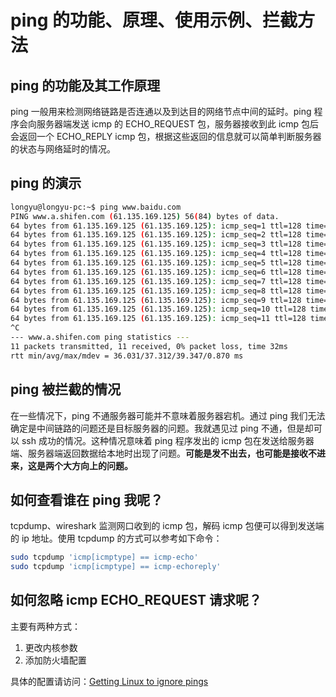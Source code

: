 # ping 的功能、原理、使用示例、拦截方法
## ping 的功能及其工作原理
ping 一般用来检测网络链路是否连通以及到达目的网络节点中间的延时。ping 程序会向服务器端发送 icmp 的 ECHO_REQUEST 包，服务器接收到此 icmp 包后会返回一个 ECHO_REPLY icmp 包，根据这些返回的信息就可以简单判断服务器的状态与网络延时的情况。

## ping 的演示
```sh
longyu@longyu-pc:~$ ping www.baidu.com
PING www.a.shifen.com (61.135.169.125) 56(84) bytes of data.
64 bytes from 61.135.169.125 (61.135.169.125): icmp_seq=1 ttl=128 time=36.9 ms
64 bytes from 61.135.169.125 (61.135.169.125): icmp_seq=2 ttl=128 time=37.10 ms
64 bytes from 61.135.169.125 (61.135.169.125): icmp_seq=3 ttl=128 time=37.4 ms
64 bytes from 61.135.169.125 (61.135.169.125): icmp_seq=4 ttl=128 time=37.5 ms
64 bytes from 61.135.169.125 (61.135.169.125): icmp_seq=5 ttl=128 time=37.6 ms
64 bytes from 61.135.169.125 (61.135.169.125): icmp_seq=6 ttl=128 time=37.5 ms
64 bytes from 61.135.169.125 (61.135.169.125): icmp_seq=7 ttl=128 time=36.7 ms
64 bytes from 61.135.169.125 (61.135.169.125): icmp_seq=8 ttl=128 time=36.1 ms
64 bytes from 61.135.169.125 (61.135.169.125): icmp_seq=9 ttl=128 time=36.0 ms
64 bytes from 61.135.169.125 (61.135.169.125): icmp_seq=10 ttl=128 time=37.4 ms
64 bytes from 61.135.169.125 (61.135.169.125): icmp_seq=11 ttl=128 time=39.3 ms
^C
--- www.a.shifen.com ping statistics ---
11 packets transmitted, 11 received, 0% packet loss, time 32ms
rtt min/avg/max/mdev = 36.031/37.312/39.347/0.870 ms
```
## ping 被拦截的情况
在一些情况下，ping 不通服务器可能并不意味着服务器宕机。通过 ping 我们无法确定是中间链路的问题还是目标服务器的问题。我就遇见过 ping 不通，但是却可以 ssh 成功的情况。这种情况意味着 ping 程序发出的 icmp 包在发送给服务器端、服务器端返回数据给本地时出现了问题。**可能是发不出去，也可能是接收不进来，这是两个大方向上的问题。**

## 如何查看谁在 ping 我呢？
tcpdump、wireshark 监测网口收到的 icmp 包，解码 icmp 包便可以得到发送端的 ip 地址。使用 tcpdump 的方式可以参考如下命令：

```sh
sudo tcpdump 'icmp[icmptype] == icmp-echo'
sudo tcpdump 'icmp[icmptype] == icmp-echoreply'
```

## 如何忽略 icmp ECHO_REQUEST 请求呢？
主要有两种方式：

1. 更改内核参数
2. 添加防火墙配置

具体的配置请访问：[Getting Linux to ignore pings](https://www.networkworld.com/article/3228127/getting-linux-to-ignore-pings.html)




